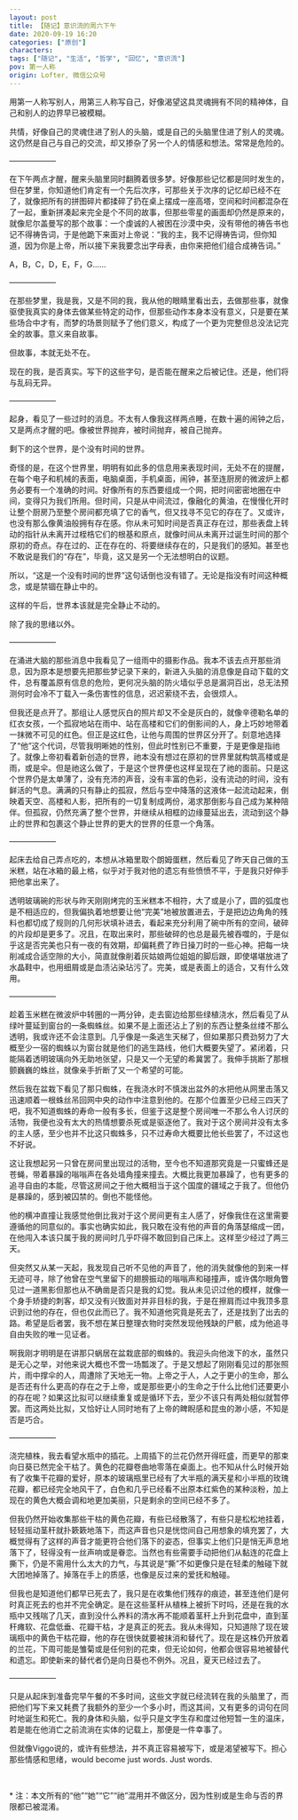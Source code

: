 ```yaml
---
layout: post
title: 【随记】意识流的周六下午
date: 2020-09-19 16:20
categories: ["原创"]
characters: 
tags: ["随记", "生活", "哲学", "回忆", "意识流"]
pov: 第一人称
origin: Lofter, 微信公众号
---
```


用第一人称写别人，用第三人称写自己，好像渴望这具灵魂拥有不同的精神体，自己和别人的边界早已被模糊。

共情，好像自己的灵魂住进了别人的头脑，或是自己的头脑里住进了别人的灵魂。这仍然是自己与自己的交流，却又掺杂了另一个人的情感和想法。常常是危险的。

——————

在下午两点才醒，醒来头脑里同时翻腾着很多梦。好像那些记忆都是同时发生的，但在梦里，你知道他们肯定有一个先后次序，可那些关于次序的记忆却已经不在了，就像把所有的拼图碎片都揉碎了扔在桌上摆成一座高塔，空间和时间都混杂在了一起，重新拼凑起来完全是个不同的故事，但那些零星的画面却仍然是原来的，就像尼尔盖曼写的那个故事：一个虔诚的人被困在沙漠中央，没有带他的祷告书也记不得祷告词，于是他跪下来面对上帝说：“我的主，我不记得祷告词，但你知道，因为你是上帝，所以接下来我要念出字母表，由你来把他们组合成祷告词。”

A，B，C，D，E，F，G……

——————

在那些梦里，我是我，又是不同的我，我从他的眼睛里看出去，去做那些事，就像驱使我真实的身体去做某些特定的动作，但那些动作本身本没有意义，只是要在某些场合中才有，而梦的场景则赋予了他们意义，构成了一个更为完整但总没法记完全的故事。意义来自故事。

但故事，本就无处不在。

现在的我，是否真实。写下的这些字句，是否能在醒来之后被记住。还是，他们将与乱码无异。

——————

起身，看见了一些过时的消息。不太有人像我这样两点睡，在数十遍的闹钟之后，又是两点才醒的吧。像被世界抛弃，被时间抛弃，被自己抛弃。

剩下的这个世界，是个没有时间的世界。

奇怪的是，在这个世界里，明明有如此多的信息用来表现时间，无处不在的提醒，在每个电子和机械的表面，电脑桌面，手机桌面，闹钟，甚至连厨房的微波炉上都务必要有一个准确的时间。好像所有的东西要组成一个网，把时间密密地圈在中间，变得只为我们所用。但时间，只是从中间流过，像融化的黄油，在慢慢化开时让整个厨房乃至整个房间都充填了它的香气，但又找寻不见它的存在了。又或许，也没有那么像黄油般拥有存在感。你从未可知时间是否真正存在过，那些表盘上转动的指针从未离开过桎梏它们的根基和原点，就像时间从未离开过诞生时间的那个原初的奇点。存在过的、正在存在的、将要继续存在的，只是我们的感知。甚至也不敢说是我们的“存在”，毕竟，这又是另一个无法想明白的议题。

所以，“这是一个没有时间的世界”这句话倒也没有错了。无论是指没有时间这种概念，或是禁锢在静止中的。

这样的午后，世界本该就是完全静止不动的。

除了我的思绪以外。

——————

在涌进大脑的那些消息中我看见了一组雨中的摄影作品。我本不该去点开那些消息，因为原本是想要先把那些梦记录下来的，新进入头脑的消息像是自动下载的文件，总有覆盖原有信息的危险，更何况头脑的防火墙似乎总是漏洞百出，总无法预测何时会冷不丁载入一条伤害性的信息，迟迟萦绕不去，会很烦人。

但我还是点开了。那组让人感觉灰白的照片却又不全是灰白的，就像辛德勒名单的红衣女孩，一个孤寂地站在雨中、站在高楼和它们的倒影间的人，身上巧妙地带着一抹微不可见的红色。但正是这红色，让他与周围的世界区分开了。刻意地选择了“他”这个代词，尽管我明晰她的性别，但此时性别已不重要，于是更像是指祂了。就像上帝初看着新创造的世界，祂本没有想过在原初的世界里就构筑高楼或是雨，或是伞。但是祂这么做了，于是这个世界便也这样呈现在了祂的面前。只是这个世界仍是太单薄了，没有充沛的声音，没有丰富的色彩，没有流动的时间，没有鲜活的气息。满满的只有静止的孤寂，然后与空中降落的这液体一起流动起来，倒映着天空、高楼和人影，把所有的一切复制成两份，渴求那倒影与自己成为某种陪伴。但孤寂，仍然充满了整个世界，并继续从相框的边缘蔓延出去，流动到这个静止的世界和包裹这个静止世界的更大的世界的任意一个角落。

——————

起床去给自己弄点吃的，本想从冰箱里取个朗姆蛋糕，然后看见了昨天自己做的玉米糕，站在冰箱的最上格，似乎对于我对他的遗忘有些愤愤不平，于是我只好伸手把他拿出来了。

透明玻璃碗的形状与昨天刚刚烤完的玉米糕本不相符，大了或是小了，圆的弧度也是不相适应的，但我偏执着地想要让他“完美”地被放置进去，于是把边边角角的残料也都切成了规则的几何形状填补进去，看起来充分利用了碗中所有的空间，破碎的片段却是更多了。况且，在取出来时，那些破碎的也总是最先被吞噬的，于是似乎这是否完美也只有一夜的有效期，却偏耗费了昨日操刀时的一些心神。把每一块削减成合适空隙的大小，简直就像削着灰姑娘两位姐姐的脚后跟，即使堪堪放进了水晶鞋中，也用细屑或是血渍沾染玷污了。完美，或是表面上的适合，又有什么效用。

——————

趁着玉米糕在微波炉中转圈的一两分钟，走去窗边给那些绿植浇水，然后看见了从绿叶蔓延到窗台的一条蜘蛛丝。如果不是上面还沾上了别的东西让整条丝缕不那么透明，我或许还不会注意到。几乎像是一条逃生天梯了，但如果那只费劲努力了大概至少一宿的蜘蛛以为窗台就是他们的逃生路线，他们大概要失望了。紧闭着，只能隔着透明玻璃向外无助地张望，只是又一个无望的希冀罢了。我伸手挑断了那根颤巍巍的蛛丝，就像亲手折断了又一个希望的可能。

然后我在盆栽下看见了那只蜘蛛，在我浇水时不慎泼出盆外的水把他从网里击落又迅速顺着一根蛛丝吊回网中央的动作中注意到他的。在那个位置至少已经三四天了吧，我不知道蜘蛛的寿命一般有多长，但鉴于这是整个房间唯一不那么令人讨厌的活物，我便也没有太大的热情想要杀死或是驱逐他了。我对于这个房间并没有太多的主人感，至少也并不比这只蜘蛛多，只不过寿命大概要比他长些罢了，不过这也不好说。

这让我想起另一只曾在房间里出现过的活物，至今也不知道那究竟是一只蜜蜂还是苍蝇，带着暴躁的嗡嗡声在各处墙角撞来撞去。大概比我更加暴躁了，也有更多的追寻自由的本能，尽管这房间之于他大概相当于这个国度的疆域之于我了。但他仍是暴躁的，感到被囚禁的。倒也不能怪他。

他的横冲直撞让我感觉他倒比我对于这个房间更有主人感了，好像我住在这里需要遵循他的同意似的。事实也确实如此，我只敢在没有他的声音的角落瑟缩成一团，在他闯入本该只属于我的房间时几乎吓得不敢回到自己床上。这样至少经过了两三天。

但突然又从某一天起，我发现自己听不见他的声音了，他的消失就像他的到来一样无迹可寻，除了他曾在空气里留下的翅膀振动的嗡嗡声和碰撞声，或许偶尔眼角瞥见过一道黑影但那也从不确凿是否只是我的幻觉。我从未见识过他的模样，就像一个身手矫捷的刺客，却又没有兴致面对并非目标的我，于是在擦肩而过中我顶多意识到过他的存在，但也仅此而已了。我不知道他究竟是死去了，还是找到了出去的路。希望是后者罢，我不想在某日整理衣物时突然发现他残缺的尸骸，成为他追寻自由失败的唯一见证者。

啊我刚才明明是在讲那只蜗居在盆栽底部的蜘蛛的。我迎头向他泼下的水，虽然只是无心之举，对他来说大概也不啻一场瓢泼了。于是又想起了刚刚看见过的那张照片，雨中撑伞的人，周遭除了天地无一物。上帝之于人，人之于更小的生命，那么是否还有什么更高的存在之于上帝，或是那些更小的生命之于什么比他们还要更小的存在呢？如果这比拟可以继续重复或是循环下去，至少不该只有两处相似就暂停罢。而这两处比拟，又恰好让人同时地有了上帝的睥睨感和昆虫的渺小感，不知是否是巧合。

——————

浇完植株，我去看望水瓶中的插花。上周插下的兰花仍然开得旺盛，而更早的那束向日葵已然完全干枯了。黄色的花瓣卷曲地零落在桌面上。也不知从什么时候开始有了收集干花瓣的爱好，原本的玻璃瓶里已经有了大半瓶的满天星和小半瓶的玫瑰花瓣，都已经完全地风干了，白色和几乎已经看不出原本红紫色的某种淡粉，加上现在的黄色大概会调和地更加美丽，只是剩余的空间已经不多了。

但我仍然开始收集那些干枯的黄色花瓣，有些已经散落了，有些只是松松地挂着，轻轻摇动茎秆就扑簌簌地落下，而这声音也只是恍惚间自己用想象的填充罢了，大概觉得有了这样的声音才能更符合他们落下的姿态，但事实上他们只是悄无声息地落下了，轻得没有一丝声响或是眷恋。当然也有些需要手动把他们从黏连的花盘上撕下，仍是不需用什么太大的力气，与其说是“撕”不如更像只是在轻柔的触碰下就大团地掉落了。掉落在手上的质感，也像是反过来的爱抚和触碰。

但我也是知道他们都早已死去了，我只是在收集他们残存的痕迹，甚至连他们是何时真正死去的也并不完全确定。是在这些茎秆从植株上被折下时吗，还是在我的水瓶中又残喘了几天，直到没什么养料的清水再不能顺着茎秆上升到花盘中，直到茎秆瘫软、花盘低垂、花瓣干枯，才是真正的死去。我从未得知，只知道除了现在玻璃瓶中的黄色干枯花瓣，他的存在很快就要被抹消和替代了。现在是这株仍开放着的兰花，下周可能是雏菊或是任何别的花束，但无论如何，他都会很容易地被替代和遗忘。即使新来的替代者仍是向日葵也不例外。况且，夏天已经过去了。

——————

只是从起床到准备完早午餐的不多时间，这些文字就已经流转在我的头脑里了，而把他们写下来又耗费了我额外的至少一个多小时，而这其间，又有更多的词句在同时地诞生和死亡。我的身体和头脑，似乎只是文字生存和度过他短暂一生的温床，若是能在他消亡之前流淌在实体的记载上，那便是一件幸事了。

但就像Viggo说的，或许有些想法，并不真正容易被写下，或是渴望被写下。担心那些情感和思绪，would become just words. Just words.

<br>

\* 注：本文所有的“他”“她”“它”“祂”混用并不做区分，因为性别或是生命与否的界限都已被混淆。

